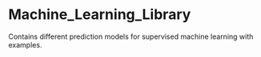 # Machine_Learning_Library
Contains different prediction models for supervised machine learning with examples.
